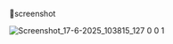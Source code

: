 📸screenshot


![Screenshot_17-6-2025_103815_127 0 0 1](https://github.com/user-attachments/assets/c6e49d79-b40f-4875-b716-9a53ed4151f4)
